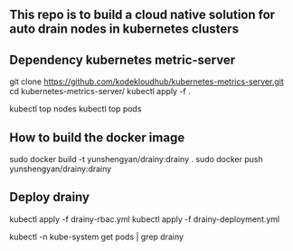 ##  This repo is to build a cloud native solution for auto drain nodes in kubernetes clusters
## Dependency kubernetes metric-server
git clone https://github.com/kodekloudhub/kubernetes-metrics-server.git
cd kubernetes-metrics-server/
kubectl apply -f .

kubectl top nodes
kubectl top pods

## How to build the docker image
sudo docker build -t yunshengyan/drainy:drainy .
sudo docker push yunshengyan/drainy:drainy


## Deploy drainy
kubectl apply -f drainy-rbac.yml
kubectl apply -f drainy-deployment.yml

kubectl -n kube-system get pods | grep drainy